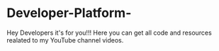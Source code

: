 # Developer-Platform-
Hey Developers it's for you!!!
Here you can get all code and resources realated to my YouTube channel videos.
